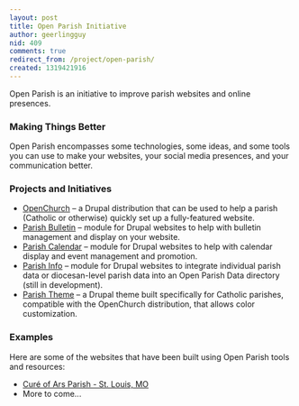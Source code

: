 ```yaml
---
layout: post
title: Open Parish Initiative
author: geerlingguy
nid: 409
comments: true
redirect_from: /project/open-parish/
created: 1319421916
---
```

Open Parish is an initiative to improve parish websites and online presences.

<h3>Making Things Better</h3>

Open Parish encompasses some technologies, some ideas, and some tools you can use to make your websites, your social media presences, and your communication better.

<h3>Projects and Initiatives</h3>

<ul>
<li><a href="http://drupal.org/project/openchurch">OpenChurch</a> – a Drupal distribution that can be used to help a parish (Catholic or otherwise) quickly set up a fully-featured website.</li>
<li><a href="http://drupal.org/project/parish_bulletin">Parish Bulletin</a> – module for Drupal websites to help with bulletin management and display on your website.</li>
<li><a href="http://drupal.org/project/parish_calendar">Parish Calendar</a> – module for Drupal websites to help with calendar display and event management and promotion.</li>
<li><a href="http://drupal.org/project/parish_info">Parish Info</a> – module for Drupal websites to integrate individual parish data or diocesan-level parish data into an Open Parish Data directory (still in development).</li>
<li><a href="http://drupal.org/project/parish_theme">Parish Theme</a> – a Drupal theme built specifically for Catholic parishes, compatible with the OpenChurch distribution, that allows color customization.</li>
</ul>

<h3>Examples</h3>

Here are some of the websites that have been built using Open Parish tools and resources:

<ul>
<li><a href="http://cureofarsparish.org/">Curé of Ars Parish - St. Louis, MO</a></li>
<li>More to come...</li>
</ul>
